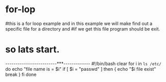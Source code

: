 # for-lop
#this is a for loop example and in this example we will make find out a specific file for a directory and
#if we get this file program should be exit. 
# so lats start.
-------------------------***-------------
#!/bin/bash
clear
for i in `ls /etc/`
do 
 echo "file name is  = $i"
 if [ $i = "passwd" ] 
 then
 {
 echo "$i file exist"
 break
 }
fi
done

